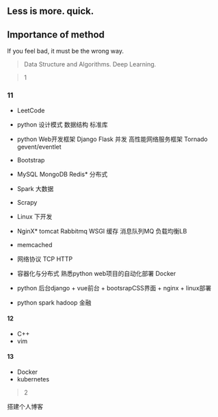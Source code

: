 
## Less is more.    quick.
## Importance of method
If you feel bad, it must be the wrong way.

> Data Structure and Algorithms.     Deep Learning.

> 1

### 11
- LeetCode
- python 设计模式 数据结构 标准库
- python Web开发框架                Django Flask    并发    高性能网络服务框架 Tornado gevent/eventlet
- Bootstrap
- MySQL MongoDB Redis*             分布式
- Spark 大数据
- Scrapy
- Linux 下开发
- NginX* tomcat Rabbitmq WSGI   缓存  消息队列MQ   负载均衡LB
- memcached
- 网络协议 TCP HTTP 
- 容器化与分布式 熟悉python web项目的自动化部署    Docker
- python  后台django + vue前台 +  bootsrapCSS界面 + nginx  +  linux部署



- python spark hadoop 金融

#### 12
- C++
- vim 

#### 13
- Docker
- kubernetes



> 2

搭建个人博客
